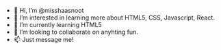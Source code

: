 - 👋 Hi, I’m @misshaasnoot
- 👀 I’m interested in learning more about HTML5, CSS, Javascript, React.
- 🌱 I’m currently learning HTML5
- 💞️ I’m looking to collaborate on anyhting fun.
- 📫 Just message me!

<!---
misshaasnoot/misshaasnoot is a ✨ special ✨ repository because its `README.md` (this file) appears on your GitHub profile.
You can click the Preview link to take a look at your changes.
--->
